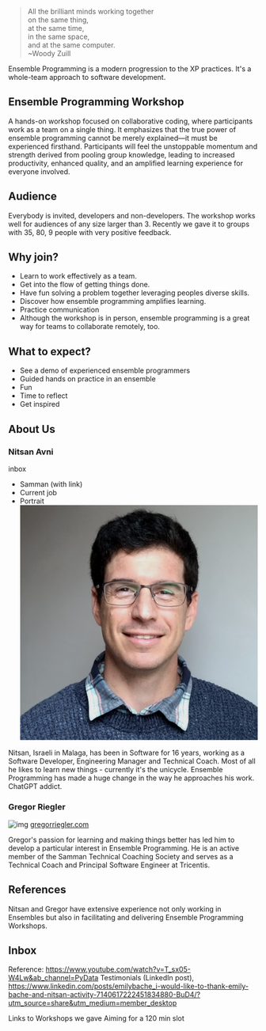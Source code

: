 > All the brilliant minds working together  
  on the same thing,  
  at the same time,  
  in the same space,  
  and at the same computer.  
  ~Woody Zuill

Ensemble Programming is a modern progression to the XP practices. It's a whole-team approach to software development. 

## Ensemble Programming Workshop

A hands-on workshop focused on collaborative coding, where participants work as a team on a single thing. It emphasizes that the true power of ensemble programming cannot be merely explained—it must be experienced firsthand. Participants will feel the unstoppable momentum and strength derived from pooling group knowledge, leading to increased productivity, enhanced quality, and an amplified learning experience for everyone involved.

## Audience

Everybody is invited, developers and non-developers.
The workshop works well for audiences of any size larger than 3. Recently we gave it to groups with 35, 80, 9 people with very positive feedback.

## Why join?

- Learn to work effectively as a team.
- Get into the flow of getting things done.
- Have fun solving a problem together leveraging peoples diverse skills.
- Discover how ensemble programming amplifies learning.
- Practice communication
- Although the workshop is in person, ensemble programming is a great way for teams to collaborate remotely, too.

## What to expect?

- See a demo of experienced ensemble programmers
- Guided hands on practice in an ensemble
- Fun
- Time to reflect
- Get inspired

## About Us

### Nitsan Avni

inbox

- Samman (with link)
- Current job
- Portrait
![img](./assets/nitsan-portrait.jpg)

Nitsan, Israeli in Malaga, has been in Software for 16 years, working as a Software Developer, Engineering Manager and Technical Coach. Most of all he likes to learn new things - currently it's the unicycle. Ensemble Programming has made a huge change in the way he approaches his work. ChatGPT addict.

### Gregor Riegler

![img](https://gregorriegler.com/assets/img/Portrait.jpg)
[gregorriegler.com](https://gregorriegler.com/)

Gregor's passion for learning and making things better has led him to develop a particular interest in Ensemble Programming. He is an active member of the Samman Technical Coaching Society and serves as a Technical Coach and Principal Software Engineer at Tricentis.

## References
Nitsan and Gregor have extensive experience not only working in Ensembles but also in facilitating and delivering Ensemble Programming Workshops.

## Inbox
Reference: https://www.youtube.com/watch?v=T_sx05-W4Lw&ab_channel=PyData
Testimonials (LinkedIn post),
https://www.linkedin.com/posts/emilybache_i-would-like-to-thank-emily-bache-and-nitsan-activity-7140617222451834880-BuD4/?utm_source=share&utm_medium=member_desktop

Links to Workshops we gave
Aiming for a 120 min slot
